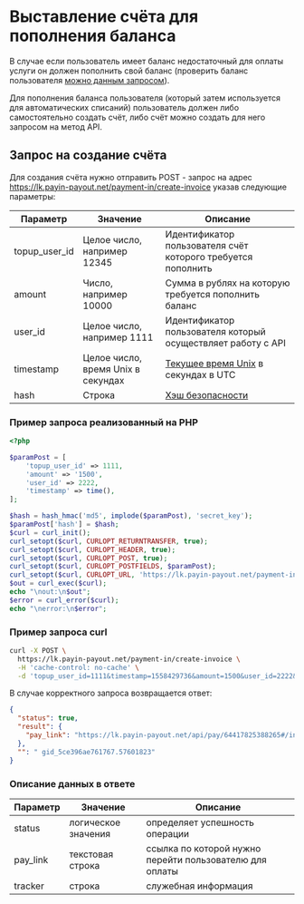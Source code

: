 # Выставление счёта для пополнения баланса

В случае если пользователь имеет баланс недостаточный для оплаты услуги он должен пополнить свой
баланс (проверить баланс пользователя [можно данным запросом](get-balance.md)).

Для пополнения баланса пользователя (который затем используется для автоматических списаний)
пользователь должен либо самостоятельно создать счёт, либо счёт можно создать для него
запросом на метод API.

## Запрос на создание счёта

Для создания счёта нужно отправить POST - запрос на адрес
https://lk.payin-payout.net/payment-in/create-invoice указав следующие параметры:

|Параметр|Значение|Описание|
|---|---|---|
|topup_user_id   | Целое число, например 12345   |Идентификатор пользователя счёт которого требуется пополнить  |
|amount   | Число, например 10000   |Сумма в рублях на которую требуется пополнить баланс   |
|user_id   | Целое число, например 1111   |Идентификатор пользователя который осуществляет работу с API   |
|timestamp   | Целое число, время Unix в секундах | [Текущее время Unix](calculate-hash.md#Метка-текущего-времени-в-параметрах) в секундах в UTC |
|hash   | Строка  |[Хэш безопасности](calculate-hash.md)   |

### Пример запроса реализованный на PHP

```php
<?php

$paramPost = [
    'topup_user_id' => 1111,
    'amount' => '1500',
    'user_id' => 2222,
    'timestamp' => time(),
];

$hash = hash_hmac('md5', implode($paramPost), 'secret_key');
$paramPost['hash'] = $hash;
$curl = curl_init();
curl_setopt($curl, CURLOPT_RETURNTRANSFER, true);
curl_setopt($curl, CURLOPT_HEADER, true);
curl_setopt($curl, CURLOPT_POST, true);
curl_setopt($curl, CURLOPT_POSTFIELDS, $paramPost);
curl_setopt($curl, CURLOPT_URL, 'https://lk.payin-payout.net/payment-in/create-invoice');
$out = curl_exec($curl);
echo "\nout:\n$out";
$error = curl_error($curl);
echo "\nerror:\n$error";
```

### Пример запроса curl

```bash
curl -X POST \
  https://lk.payin-payout.net/payment-in/create-invoice \
  -H 'cache-control: no-cache' \
  -d 'topup_user_id=1111&timestamp=1558429736&amount=1500&user_id=2222&hash=7ef310b3e56e29c1b1928e4c556419eb'
```

В случае корректного запроса возвращается ответ:

```json
{
  "status": true,
  "result": {
    "pay_link": "https://lk.payin-payout.net/api/pay/64417825388265#/index"
  },
  "": " gid_5ce396ae761767.57601823"
}
```

### Описание данных в ответе

|Параметр|Значение|Описание|
|---|---|---|
|status   | логическое значения   |определяет успешность операции  |
|pay_link   |текстовая строка   |ссылка по которой нужно перейти пользователю для оплаты  |
|tracker   |строка   |служебная информация   |

 